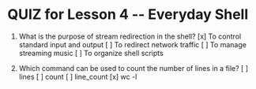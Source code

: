 # QUIZ for Lesson 4 -- Everyday Shell

1. What is the purpose of stream redirection in the shell?
[x] To control standard input and output
[ ] To redirect network traffic
[ ] To manage streaming music
[ ] To organize shell scripts

1. Which command can be used to count the number of lines in a file?
[ ] lines
[ ] count
[ ] line_count
[x] wc -l


